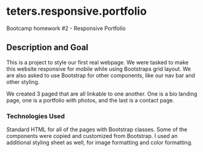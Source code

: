# teters.responsive.portfolio

Bootcamp homework #2 - Responsive Portfolio

## Description and Goal

This is a project to style our first real webpage. We were tasked to make this website responsive for mobile while using Bootstraps grid layout. We are also asked to use Bootstrap for other components, like our nav bar and other styling.

We created 3 paged that are all linkable to one another. One is a bio landing page, one is a portfolio with photos, and the last is a contact page.

### Technologies Used

Standard HTML for all of the pages with Bootstrap classes. Some of the components were copied and customized from Bootstrap. I used an additional styling sheet as well, for image formatting and color formatting.
